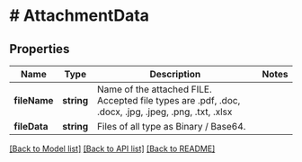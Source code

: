 # # AttachmentData

## Properties

Name | Type | Description | Notes
------------ | ------------- | ------------- | -------------
**fileName** | **string** | Name of the attached FILE.  Accepted file types are .pdf, .doc, .docx, .jpg, .jpeg, .png, .txt, .xlsx |
**fileData** | **string** | Files of all type as Binary / Base64. |

[[Back to Model list]](../../README.md#models) [[Back to API list]](../../README.md#endpoints) [[Back to README]](../../README.md)
